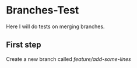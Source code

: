 # Branches-Test
Here I will do tests on merging branches.

## First step

Create a new branch called _feature/add-some-lines_
